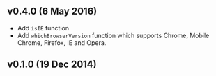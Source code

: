 ## v0.4.0 (6 May 2016)

- Add `isIE` function
- Add `whichBrowserVersion` function which supports Chrome, Mobile Chrome,
  Firefox, IE and Opera.

## v0.1.0 (19 Dec 2014)
